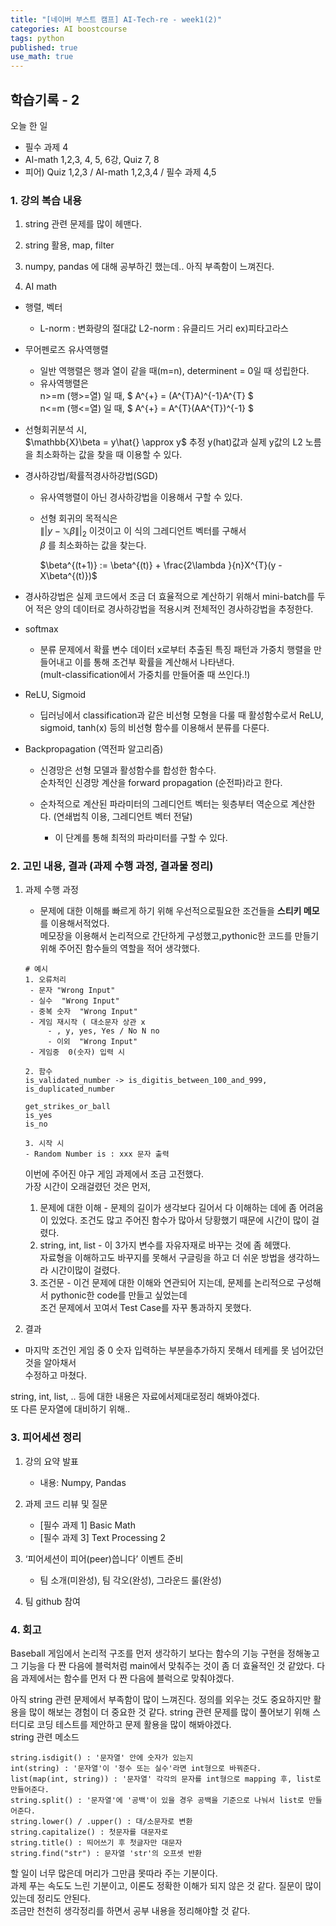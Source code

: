```yaml
---
title: "[네이버 부스트 캠프] AI-Tech-re - week1(2)"
categories: AI boostcourse
tags: python
published: true
use_math: true
---
```


## 학습기록 - 2

오늘 한 일

- 필수 과제 4
- AI-math 1,2,3, 4, 5, 6강, Quiz 7, 8
- 피어) Quiz 1,2,3 / AI-math 1,2,3,4 / 필수 과제 4,5

### 1. 강의 복습 내용

1. string 관련 문제를 많이 헤맨다.  

2. string 활용, map, filter

3. numpy, pandas 에 대해 공부하긴 했는데.. 아직 부족함이 느껴진다.  

4. AI math

- 행렬, 벡터
  - L-norm : 변화량의 절대값
    L2-norm : 유클리드 거리 ex)피타고라스
  
- 무어펜로즈 유사역행렬  
  - 일반 역행렬은 행과 열이 같을 때(m=n), determinent = 0일 때 성립한다.  
  - 유사역행렬은  
    n>=m (행>=열) 일 때, $ A^{+} = (A^{T}A)^{-1}A^{T} $  
    n<=m (행<=열) 일 때, $ A^{+} = A^{T}(AA^{T})^{-1} $  

- 선형회귀분석 시,  
  $\mathbb{X}\beta = y\hat{} \approx y$
  추정 y(hat)값과 실제 y값의 L2 노름을 최소화하는 값을  찾을 때 이용할 수 있다. 
  
- 경사하강법/확률적경사하강법(SGD)
  - 유사역행렬이 아닌 경사하강법을 이용해서 구할 수 있다.  
  - 선형 회귀의 목적식은  
  $\left \|| y - \mathbb{X}\beta \right \||_{2}$
  이것이고 이 식의 그레디언트 벡터를 구해서  
  $\beta$ 를 최소화하는 값을 찾는다.  

    $\beta^{(t+1)} := \beta^{(t)} + \frac{2\lambda }{n}X^{T}(y - X\beta^{(t)})$

- 경사하강법은 실제 코드에서 조금 더 효율적으로 계산하기 위해서 mini-batch를 두어 적은 양의 데이터로 경사하강법을 적용시켜 전체적인 경사하강법을 추정한다.  

- softmax
  - 분류 문제에서 확률 변수 데이터 x로부터 추출된 특징 패턴과 가중치 행렬을 만들어내고 이를 통해 조건부 확률을 계산해서 나타낸다.  
    (mult-classification에서 가중치를 만들어줄 때 쓰인다.!)

- ReLU, Sigmoid
  - 딥러닝에서 classification과 같은 비선형 모형을 다룰 때 활성함수로서 ReLU, sigmoid, tanh(x) 등의 비선형 함수를 이용해서 분류를 다룬다.

- Backpropagation (역전파 알고리즘)
  - 신경망은 선형 모델과 활성함수를 합성한 함수다.  
    순차적인 신경망 계산을 forward propagation (순전파)라고 한다.
  - 순차적으로 계산된 파라미터의 그레디언트 벡터는 윗층부터 역순으로 계산한다. (연쇄법칙 이용, 그레디언트 벡터 전달)

    - 이 단계를 통해 최적의 파라미터를 구할 수 있다.
  
### 2. 고민 내용, 결과 (과제 수행 과정, 결과물 정리)

1. 과제 수행 과정

    - 문제에 대한 이해를 빠르게 하기 위해 우선적으로필요한 조건들을 __스티키 메모__ 를 이용해서적었다.  
    메모장을 이용해서 논리적으로 간단하게 구성했고,pythonic한 코드를 만들기 위해 주어진 함수들의 역할을 적어 생각했다.  

    ```
    # 예시
    1. 오류처리
     - 문자 "Wrong Input"
     - 실수  "Wrong Input"
     - 중복 숫자  "Wrong Input"
     - 게임 재시작 ( 대소문자 상관 x
         - , y, yes, Yes / No N no
         - 이외  "Wrong Input"
     - 게임중  0(숫자) 입력 시

    2. 함수
    is_validated_number -> is_digitis_between_100_and_999, is_duplicated_number

    get_strikes_or_ball
    is_yes
    is_no

    3. 시작 시
    - Random Number is : xxx 문자 출력
    ```

    이번에 주어진 야구 게임 과제에서 조금 고전했다.  
    가장 시간이 오래걸렸던 것은 먼저,  

    1. 문제에 대한 이해 - 문제의 길이가 생각보다 길어서 다 이해하는 데에 좀 어려움이 있었다.
    조건도 많고 주어진 함수가 많아서 당황했기 때문에 시간이 많이 걸렸다.  
    2. string, int, list - 이 3가지 변수를 자유자재로 바꾸는 것에 좀 헤맸다.  
    자료형을 이해하고도 바꾸지를 못해서 구글링을 하고 더 쉬운 방법을 생각하느라 시간이많이      걸렸다.  
    3. 조건문 - 이건 문제에 대한 이해와 연관되어 지는데, 문제를 논리적으로 구성해서   pythonic한  code를 만들고 싶었는데  
    조건 문제에서 꼬여서 Test Case를 자꾸 통과하지 못했다.  
  
2. 결과  
  
- 마지막 조건인 게임 중 0 숫자 입력하는 부분을추가하지 못해서 테케를 못 넘어갔던 것을 알아채서  
수정하고 마쳤다.  

string, int, list, .. 등에 대한 내용은 자료에서제대로정리 해봐야겠다.  
또 다른 문자열에 대비하기 위해..  

### 3. 피어세션 정리

1. 강의 요약 발표 
    - 내용: Numpy, Pandas
2. 과제 코드 리뷰 및 질문
    - [필수 과제 1] Basic Math
    - [필수 과제 3] Text Processing 2
3. ‘피어세션이 피어(peer)씁니다’ 이벤트 준비
    - 팀 소개(미완성), 팀 각오(완성), 그라운드 룰(완성)

4. 팀 github 참여

### 4. 회고

  Baseball 게임에서 논리적 구조를 먼저 생각하기 보다는 함수의 기능 구현을 정해놓고 그 기능을 다 짠 다음에 블럭처럼 main에서 맞춰주는 것이 좀 더 효율적인 것 같았다. 다음 과제에서는 함수를 먼저 다 짠 다음에 블럭으로 맞춰야겠다.  

  아직 string 관련 문제에서 부족함이 많이 느껴진다. 정의를 외우는 것도 중요하지만 활용을 많이 해보는 경험이 더 중요한 것 같다. string 관련 문제를 많이 풀어보기 위해 스터디로 코딩 테스트를 제안하고 문제 활용을 많이 해봐야겠다.  
  string 관련 메소드

  ```
  string.isdigit() : '문자열' 안에 숫자가 있는지
  int(string) : '문자열'이 '정수 또는 실수'라면 int형으로 바꿔준다.  
  list(map(int, string)) : '문자열' 각각의 문자를 int형으로 mapping 후, list로 만들어준다.  
  string.split() : '문자열'에 '공백'이 있을 경우 공백을 기준으로 나눠서 list로 만들어준다.  
  string.lower() / .upper() : 대/소문자로 변환
  string.capitalize() : 첫문자를 대문자로
  string.title() : 띄어쓰기 후 첫글자만 대문자
  string.find("str") : 문자열 'str'의 오프셋 반환
  ```

  할 일이 너무 많은데 머리가 그만큼 못따라 주는 기분이다.  
  과제 푸는 속도도 느린 기분이고, 이론도 정확한 이해가 되지 않은 것 같다. 질문이 많이 있는데 정리도 안된다.  
  조금만 천천히 생각정리를 하면서 공부 내용을 정리해야할 것 같다.  
